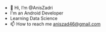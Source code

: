 - 👋 Hi, I’m @AnisZadri
- I'm an Android Developer
- Learning Data Science
- 📫 How to reach me aniszad46@gmail.com

<!---
AnisZadri/AnisZadri is a ✨ special ✨ repository because its `README.md` (this file) appears on your GitHub profile.
You can click the Preview link to take a look at your changes.
--->
